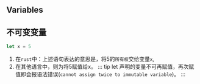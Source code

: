 ## Variables

## 不可变变量

```rs
let x = 5
```
1. 在`rust`中：上述语句表达的意思是，将5的`所有权`交给变量`x`,
2. 在其他语言中，则为将5赋值给x。
::: tip
let 声明的变量不可再赋值，再次赋值即会报语法错误(`cannot assign twice to immutable variable`)。
:::